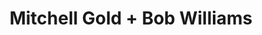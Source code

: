---
title: "Mitchell Gold + Bob Williams"
url: /houston/mitchell-gold-bob-williams/
shop: furniture
---